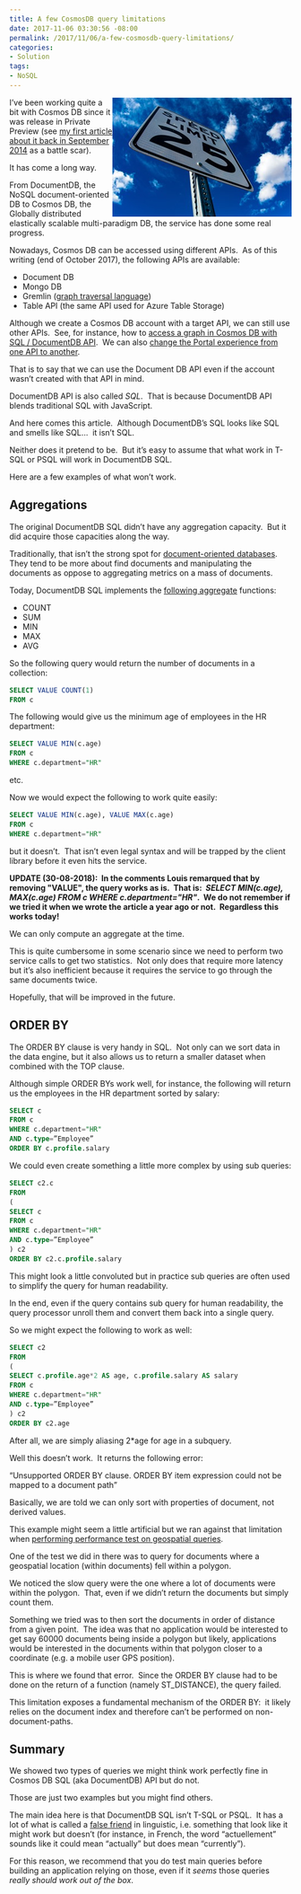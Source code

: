 ```yaml
---
title: A few CosmosDB query limitations
date: 2017-11-06 03:30:56 -08:00
permalink: /2017/11/06/a-few-cosmosdb-query-limitations/
categories:
- Solution
tags:
- NoSQL
---
```

<a href="/assets/posts/2017/4/a-few-cosmosdb-query-limitations/pexels-photo-1645241.jpg"><img style="border:0 currentcolor;float:right;display:inline;background-image:none;" title="pexels-photo-164524[1]" src="/assets/posts/2017/4/a-few-cosmosdb-query-limitations/pexels-photo-1645241_thumb.jpg" alt="pexels-photo-164524[1]" width="320" height="212" align="right" border="0" /></a>I’ve been working quite a bit with Cosmos DB since it was release in Private Preview (see <a href="https://vincentlauzon.com/2014/09/08/azure-documentdb-first-use-cases/">my first article about it back in September 2014</a> as a battle scar).

It has come a long way.

From DocumentDB, the NoSQL document-oriented DB to Cosmos DB, the Globally distributed elastically scalable multi-paradigm DB, the service has done some real progress.

Nowadays, Cosmos DB can be accessed using different APIs.  As of this writing (end of October 2017), the following APIs are available:

<ul>
    <li>Document DB</li>
    <li>Mongo DB</li>
    <li>Gremlin (<a href="https://vincentlauzon.com/2017/08/28/cosmos-db-graph-with-gremlin-getting-started/">graph traversal language</a>)</li>
    <li>Table API (the same API used for Azure Table Storage)</li>
</ul>

Although we create a Cosmos DB account with a target API, we can still use other APIs.  See, for instance, how to <a href="https://vincentlauzon.com/2017/09/05/hacking-accessing-a-graph-in-cosmos-db-with-sql-documentdb-api/">access a graph in Cosmos DB with SQL / DocumentDB API</a>.  We can also <a href="https://vincentlauzon.com/2017/09/10/hacking-changing-cosmos-db-portal-experience-from-graph-to-sql/">change the Portal experience from one API to another</a>.

That is to say that we can use the Document DB API even if the account wasn’t created with that API in mind.

DocumentDB API is also called <em>SQL</em>.  That is because DocumentDB API blends traditional SQL with JavaScript.

And here comes this article.  Although DocumentDB’s SQL looks like SQL and smells like SQL…  it isn’t SQL.

Neither does it pretend to be.  But it’s easy to assume that what work in T-SQL or PSQL will work in DocumentDB SQL.

Here are a few examples of what won’t work.

<h2>Aggregations</h2>

The original DocumentDB SQL didn’t have any aggregation capacity.  But it did acquire those capacities along the way.

Traditionally, that isn’t the strong spot for <a href="https://en.wikipedia.org/wiki/Document-oriented_database" target="_blank" rel="noopener">document-oriented databases</a>.  They tend to be more about find documents and manipulating the documents as oppose to aggregating metrics on a mass of documents.

Today, DocumentDB SQL implements the <a href="https://docs.microsoft.com/en-us/azure/cosmos-db/documentdb-sql-query" target="_blank" rel="noopener">following aggregate</a> functions:

<ul>
    <li>COUNT</li>
    <li>SUM</li>
    <li>MIN</li>
    <li>MAX</li>
    <li>AVG</li>
</ul>

So the following query would return the number of documents in a collection:

```SQL
SELECT VALUE COUNT(1)
FROM c
```

The following would give us the minimum age of employees in the HR department:

```SQL
SELECT VALUE MIN(c.age)
FROM c
WHERE c.department="HR"
```

etc.

Now we would expect the following to work quite easily:

```SQL
SELECT VALUE MIN(c.age), VALUE MAX(c.age)
FROM c
WHERE c.department="HR"
```

but it doesn’t.  That isn’t even legal syntax and will be trapped by the client library before it even hits the service.

<strong>UPDATE (30-08-2018):  In the comments Louis remarqued that by removing "VALUE", the query works as is.  That is:  <em>SELECT MIN(c.age), MAX(c.age) FROM c WHERE c.department="HR"</em>.  We do not remember if we tried it when we wrote the article a year ago or not.  Regardless this works today!</strong>

We can only compute an aggregate at the time.

This is quite cumbersome in some scenario since we need to perform two service calls to get two statistics.  Not only does that require more latency but it’s also inefficient because it requires the service to go through the same documents twice.

Hopefully, that will be improved in the future.

<h2>ORDER BY</h2>

The ORDER BY clause is very handy in SQL.  Not only can we sort data in the data engine, but it also allows us to return a smaller dataset when combined with the TOP clause.

Although simple ORDER BYs work well, for instance, the following will return us the employees in the HR department sorted by salary:

```SQL
SELECT c
FROM c
WHERE c.department="HR"
AND c.type=”Employee”
ORDER BY c.profile.salary
```

We could even create something a little more complex by using sub queries:

```SQL
SELECT c2.c
FROM
(
SELECT c
FROM c
WHERE c.department="HR"
AND c.type=”Employee”
) c2
ORDER BY c2.c.profile.salary
```

This might look a little convoluted but in practice sub queries are often used to simplify the query for human readability.

In the end, even if the query contains sub query for human readability, the query processor unroll them and convert them back into a single query.

So we might expect the following to work as well:

```SQL
SELECT c2
FROM
(
SELECT c.profile.age*2 AS age, c.profile.salary AS salary
FROM c
WHERE c.department="HR"
AND c.type=”Employee”
) c2
ORDER BY c2.age
```

After all, we are simply aliasing 2*age for age in a subquery.

Well this doesn’t work.  It returns the following error:

“Unsupported ORDER BY clause. ORDER BY item expression could not be mapped to a document path”

Basically, we are told we can only sort with properties of document, not derived values.

This example might seem a little artificial but we ran against that limitation when <a href="https://vincentlauzon.com/2017/10/25/cosmos-db-performance-with-geospatial-data/">performing performance test on geospatial queries</a>.

One of the test we did in there was to query for documents where a geospatial location (within documents) fell within a polygon.

We noticed the slow query were the one where a lot of documents were within the polygon.  That, even if we didn’t return the documents but simply count them.

Something we tried was to then sort the documents in order of distance from a given point.  The idea was that no application would be interested to get say 60000 documents being inside a polygon but likely, applications would be interested in the documents within that polygon closer to a coordinate (e.g. a mobile user GPS position).

This is where we found that error.  Since the ORDER BY clause had to be done on the return of a function (namely ST_DISTANCE), the query failed.

This limitation exposes a fundamental mechanism of the ORDER BY:  it likely relies on the document index and therefore can’t be performed on non-document-paths.

<h2>Summary</h2>

We showed two types of queries we might think work perfectly fine in Cosmos DB SQL (aka DocumentDB) API but do not.

Those are just two examples but you might find others.

The main idea here is that DocumentDB SQL isn’t T-SQL or PSQL.  It has a lot of what is called a <a href="https://www.thoughtco.com/faux-amis-a-1371225">false friend</a> in linguistic, i.e. something that look like it might work but doesn’t (for instance, in French, the word “actuellement” sounds like it could mean “actually” but does mean “currently”).

For this reason, we recommend that you do test main queries before building an application relying on those, even if it <em>seems </em>those queries <em>really should work out of the box</em>.